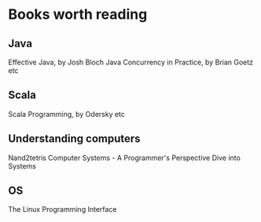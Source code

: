 # Books worth reading

## Java
Effective Java, by Josh Bloch
Java Concurrency in Practice, by Brian Goetz etc

## Scala
Scala Programming, by Odersky etc

## Understanding computers
Nand2tetris
Computer Systems - A Programmer's Perspective
Dive into Systems



## OS
The Linux Programming Interface







